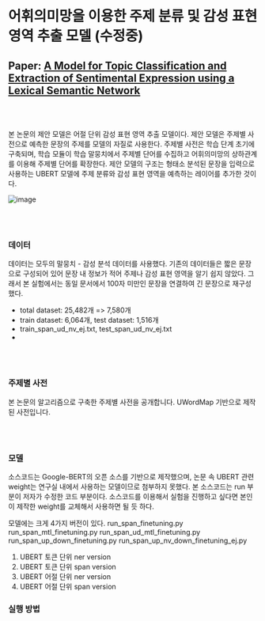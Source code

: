 # 어휘의미망을 이용한 주제 분류 및 감성 표현 영역 추출 모델 (수정중)

## Paper: [A Model for Topic Classification and Extraction of Sentimental Expression using a Lexical Semantic Network](https://www.dbpia.co.kr/Journal/articleDetail?nodeId=NODE11495798)

<br/>
<br/>

본 논문의 제안 모델은 어절 단위 감성 표현 영역 추출 모델이다. 제안 모델은 주제별 사전으로 예측한 문장의 주제를 모델의 자질로 사용한다. 주제별 사전은 학습 단계 초기에 구축되며, 학습 모듈이 학습 말뭉치에서 주제별 단어를 수집하고 어휘의미망의 상하관계를 이용해 주제별 단어를 확장한다. 제안 모델의 구조는 형태소 분석된 문장을 입력으로 사용하는 UBERT 모델에 주제 분류와 감성 표현 영역을 예측하는 레이어를 추가한 것이다. 

![image](https://github.com/jieun9851/EOSE-UWordMap/assets/57825347/ce307841-f8dd-4bd6-a97a-e4047c8d24e2)

<br/>
<br/>

### 데이터
데이터는 모두의 말뭉치 - 감성 분석 데이터를 사용했다. 기존의 데이터들은 짧은 문장으로 구성되어 있어 문장 내 정보가 적어 주제나 감성 표현 영역을 알기 쉽지 않았다. 그래서 본 실험에서는 동일 문서에서 100자 미만인 문장을 연결하여 긴 문장으로 재구성했다.
- total dataset: 25,482개 => 7,580개 
- train dataset: 6,064개, test dataset: 1,516개
- train_span_ud_nv_ej.txt, test_span_ud_nv_ej.txt
- 

<br/>
<br/>

### 주제별 사전
본 논문의 알고리즘으로 구축한 주제별 사전을 공개합니다. UWordMap 기반으로 제작된 사전입니다. 


<br/>
<br/>

### 모델

소스코드는 Google-BERT의 오픈 소스를 기반으로 제작했으며, 논문 속 UBERT 관련 weight는 연구실 내에서 사용하는 모델이므로 첨부하지 못했다.
본 소스코드는 run 부분이 저자가 수정한 코드 부분이다. 
소스코드를 이용해서 실험을 진행하고 싶다면 본인이 제작한 weight를 교체해서 사용하면 될 듯 하다.


모델에는 크게 4가지 버전이 있다.
run_span_finetuning.py
run_span_mtl_finetuning.py
run_span_ud_mtl_finetuning.py
run_span_up_down_finetuning.py
run_span_up_nv_down_finetuning_ej.py


1. UBERT 토큰 단위 ner version
2. UBERT 토큰 단위 span version
3. UBERT 어절 단위 ner version
4. UBERT 어절 단위 span version


### 실행 방법

